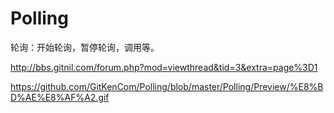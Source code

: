 # Polling
轮询：开始轮询，暂停轮询，调用等。

http://bbs.gitnil.com/forum.php?mod=viewthread&tid=3&extra=page%3D1


https://github.com/GitKenCom/Polling/blob/master/Polling/Preview/%E8%BD%AE%E8%AF%A2.gif
